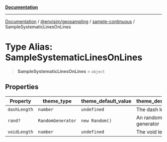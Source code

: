 [**Documentation**](../../../../README.md)

---

[Documentation](../../../../README.md) / [@envisim/geosampling](../../README.md) / [sample-continuous](../README.md) / SampleSystematicLinesOnLines

# Type Alias: SampleSystematicLinesOnLines

> **SampleSystematicLinesOnLines** = `object`

## Properties

| Property                             | theme_type        | theme_default_value | theme_description          |
| ------------------------------------ | ----------------- | ------------------- | -------------------------- |
| <a id="dashlength"></a> `dashLength` | `number`          | `undefined`         | The dash length            |
| <a id="rand"></a> `rand?`            | `RandomGenerator` | `new Random()`      | An random number generator |
| <a id="voidlength"></a> `voidLength` | `number`          | `undefined`         | The void length            |

